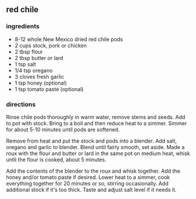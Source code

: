 ## red chile

### ingredients

* 8-12 whole New Mexico dried red chile pods
* 2 cups stock, pork or chicken
* 2 tbsp flour
* 2 tbsp butter or lard
* 1 tsp salt
* 1/4 tsp oregano
* 3 cloves fresh garlic
* 1 tsp honey (optional)
* 1 tsp tomato paste (optional)

### directions

Rinse chile pods thoroughly in warm water, remove stems and seeds. Add to pot with stock. Bring to a boil and then reduce heat to a simmer. Simmer for about 5-10 minutes until pods are softened.

Remove from heat and put the stock and pods into a blender. Add salt, oregano and garlic to blender. Blend until fairly smooth, set aside. Made a roux with the flour and butter or lard in the same pot on medium heat, whisk until the flour is cooked, about 5 minutes.

Add the contents of the blender to the roux and whisk together. Add the honey and/or tomato paste if desired. Lower heat to a simmer, cook everything together for 20 minutes or so, stirring occasionally. Add additional stock if it's too thick. Taste and adjust salt level if it needs it.
